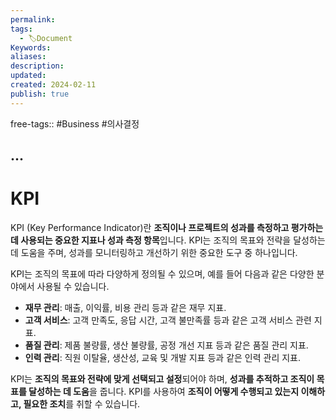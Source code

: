 ```yaml
---
permalink: 
tags:
  - 🏷️Document
Keywords: 
aliases: 
description: 
updated: 
created: 2024-02-11
publish: true
---
```

free-tags:: #Business #의사결정 

## ...
# KPI

KPI (Key Performance Indicator)란 **조직이나 프로젝트의 성과를 측정하고 평가하는 데 사용되는 중요한 지표나 성과 측정 항목**입니다. KPI는 조직의 목표와 전략을 달성하는 데 도움을 주며, 성과를 모니터링하고 개선하기 위한 중요한 도구 중 하나입니다.

KPI는 조직의 목표에 따라 다양하게 정의될 수 있으며, 예를 들어 다음과 같은 다양한 분야에서 사용될 수 있습니다.

- **재무 관리**: 매출, 이익률, 비용 관리 등과 같은 재무 지표.
- **고객 서비스**: 고객 만족도, 응답 시간, 고객 불만족률 등과 같은 고객 서비스 관련 지표.
- **품질 관리**: 제품 불량률, 생산 불량률, 공정 개선 지표 등과 같은 품질 관리 지표.
- **인력 관리**: 직원 이탈율, 생산성, 교육 및 개발 지표 등과 같은 인력 관리 지표.

KPI는 **조직의 목표와 전략에 맞게 선택되고 설정**되어야 하며, **성과를 추적하고 조직이 목표를 달성하는 데 도움**을 줍니다. KPI를 사용하여 **조직이 어떻게 수행되고 있는지 이해하고, 필요한 조치**를 취할 수 있습니다.
